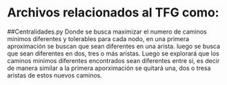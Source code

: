 # Archivos relacionados al TFG como:
##Centralidades.py
Donde se busca maximizar el numero de caminos minimos diferentes y tolerables para cada nodo, en una primera aproximación se buscan que sean diferentes en una arista. luego se busca que sean diferentes en dos, tres o más aristas.
Luego se explorará que los caminos minimos diferentes encontrados sean diferentes entre si, es decir de manera similar a la primera aporximación se quitará una, dos o tresa aristas de estos nuevos caminos.


